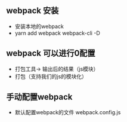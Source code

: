 ## webpack 安装
- 安装本地的webpack
- yarn add webpack webpack-cli -D 
## webpack 可以进行0配置
- 打包工具-> 输出后的结果（js模块）
- 打包（支持我们的js的模块化）

## 手动配置webpack
- 默认配置webpack的文件 webpack.config.js